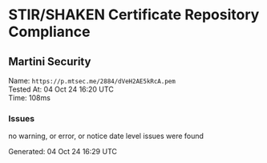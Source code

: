 # STIR/SHAKEN Certificate Repository Compliance

## Martini Security

Name: `https://p.mtsec.me/2884/dVeH2AE5kRcA.pem`\
Tested At: 04 Oct 24 16:20 UTC\
Time: 108ms

### Issues

no warning, or error, or notice date level issues were found

Generated: 04 Oct 24 16:29 UTC